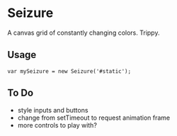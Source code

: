 Seizure
======

A canvas grid of constantly changing colors. Trippy.


Usage
------

`var mySeizure = new Seizure('#static');`


To Do
------
- style inputs and buttons
- change from setTimeout to request animation frame
- more controls to play with?